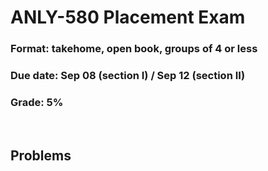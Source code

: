# ANLY-580 Placement Exam

### Format: takehome, open book, groups of 4 or less

### Due date: Sep 08 (section I) / Sep 12 (section II)

### Grade: 5%

<br>

## Problems
